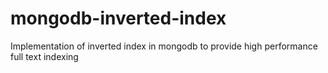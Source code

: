 # mongodb-inverted-index
Implementation of inverted index in mongodb to provide high performance full text indexing
